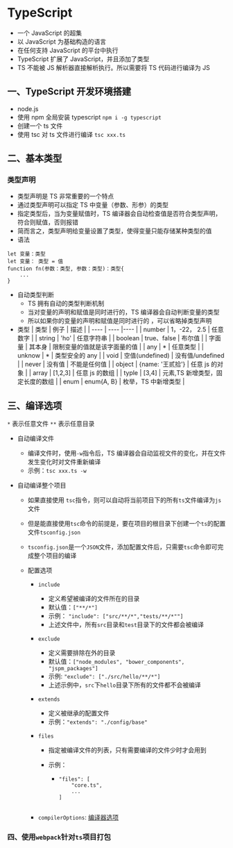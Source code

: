 # TypeScript

- 一个 JavaScript 的超集
- 以 JavaScript 为基础构造的语言
- 在任何支持 JavaScript 的平台中执行
- TypeScript 扩展了 JavaScript，并且添加了类型
- TS 不能被 JS 解析器直接解析执行。所以需要将 TS 代码进行编译为 JS

## 一、TypeScript 开发环境搭建

- node.js
- 使用 npm 全局安装 typescript `npm i -g typescript`
- 创建一个 ts 文件
- 使用 tsc 对 ts 文件进行编译 `tsc xxx.ts`

## 二、基本类型

### 类型声明

- 类型声明是 TS 非常重要的一个特点
- 通过类型声明可以指定 TS 中变量（参数、形参）的类型
- 指定类型后，当为变量赋值时，TS 编译器会自动检查值是否符合类型声明，符合则赋值，否则报错
- 简而言之，类型声明给变量设置了类型，使得变量只能存储某种类型的值
- 语法

```
let 变量：类型
let 变量： 类型 = 值
function fn(参数：类型, 参数：类型)：类型{
    ...
}
```

- 自动类型判断
  - TS 拥有自动的类型判断机制
  - 当对变量的声明和赋值是同时进行的，TS 编译器会自动判断变量的类型
  - 所以如果你的变量的声明和赋值是同时进行的 ，可以省略掉类型声明
- 类型
  | 类型 | 例子 | 描述 |
  | ---- | ---- |---- |
  | number | 1，-22， 2.5 | 任意数字 |
  | string | 'ho' | 任意字符串 |
  | boolean | true、false | 布尔值 |
  | 字面量 | 其本身 | 限制变量的值就是该字面量的值 |
  | any | \* | 任意类型 |
  | unknow | \* | 类型安全的 any |
  | void | 空值(undefined) | 没有值/undefined |
  | never | 没有值 | 不能是任何值 |
  | object | {name: '王贰拾'} | 任意 js 的对象 |
  | array | [1,2,3] | 任意 js 的数组 |
  | typle | [3,4] | 元素,TS 新增类型，固定长度的数组 |
  | enum | enum{A, B} | 枚举，TS 中新增类型 |

## 三、编译选项

`*` 表示任意文件 `**` 表示任意目录

- 自动编译文件

  - 编译文件时，使用`-w`指令后，TS 编译器会自动监视文件的变化，并在文件发生变化时对文件重新编译
  - 示例：`tsc xxx.ts -w`

- 自动编译整个项目

  - 如果直接使用 `tsc`指令，则可以自动将当前项目下的所有`ts`文件编译为`js`文件
  - 但是能直接使用`tsc`命令的前提是，要在项目的根目录下创建一个`ts`的配置文件`tsconfig.json`
  - `tsconfig.json`是一个`JSON`文件，添加配置文件后，只需要`tsc`命令即可完成整个项目的编译
  - 配置选项

    - `include`
      - 定义希望被编译的文件所在的目录
      - 默认值：`["**/*"]`
      - 示例： `"include": ["src/**/*","tests/**/*""]`
      - 上述文件中，所有`src`目录和`test`目录下的文件都会被编译
    - `exclude`
      - 定义需要排除在外的目录
      - 默认值：`["node_modules", "bower_components", "jspm_packages"]`
      - 示例: `"exclude": ["./src/hello/**/*"]`
      - 上述示例中，`src`下`hello`目录下所有的文件都不会被编译
    - `extends`
      - 定义被继承的配置文件
      - 示例：`"extends": "./config/base"`
    - `files`

      - 指定被编译文件的列表，只有需要编译的文件少时才会用到
      - 示例：

        - ```
          "files": [
              "core.ts",
              ...
          ]

          ```

        ```

        ```

    - `compilerOptions`: [编译器选项](https://www.tslang.cn/docs/handbook/tsconfig-json.html)

### 四、使用`webpack`针对`ts`项目打包